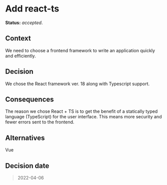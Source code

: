 # Add react-ts

**Status:** _accepted_.

## Context

We need to choose a frontend framework to write an application quickly and efficiently.

## Decision

We chose the React framework ver. 18 along with Typescript support.

## Consequences

The reason we chose React + TS is to get the benefit of a statically typed language (TypeScript) for the user interface. This means more security and fewer errors sent to the frontend.

## Alternatives

Vue

## Decision date

> 2022-04-06
